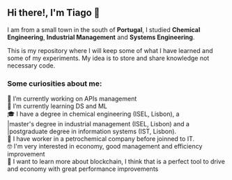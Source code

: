 ## Hi there!, I'm Tiago 👋

I am from a small town in the south of **Portugal**, I studied **Chemical Engineering**, **Industrial Management** and **Systems Engineering**.

This is my repository where I will keep some of what I have learned and some of my experiments. My idea is to store and share knowledge not necessary code.

### Some curiosities about me:
🔬 I’m currently working on APIs management  
🌱 I’m currently learning DS and ML  
🎓 I have a degree in chemical engineering (ISEL, Lisbon), a  
|‎‎‎‎‎‎‎‎‎‎‎master's degree in industrial management (ISEL, Lisbon) and a   
|‎‎‎‎‎‎‎‎‎‎‎postgraduate degree in information systems (IST, Lisbon).   
🔧 I have worker in a petrochemical company before joinned to IT.   
🤓 I'm very interested in economy, good management and efficiency improvement  
🔭 I want to learn more about blockchain, I think that is a perfect tool to drive and economy with great performance improvements 

<!--
**TiagoSRodrigues/TiagoSRodrigues** is a ✨ _special_ ✨ repository because its `README.md` (this file) appears on your GitHub profile.

Here are some ideas to get you started:

- 🔭 I’m currently working on ...
- 🌱 I’m currently learning ...
- 👯 I’m looking to collaborate on ...
- 🤔 I’m looking for help with ...
- 💬 Ask me about ...
- 📫 How to reach me: ...
- 😄 Pronouns: ...
- ⚡ Fun fact: ...
-->




